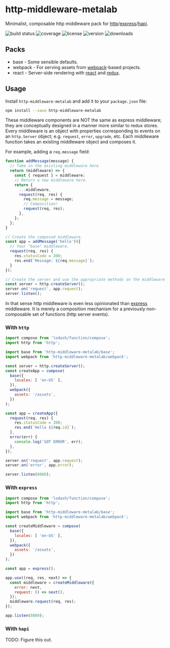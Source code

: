 # http-middleware-metalab

Minimalist, composable http middleware pack for [http]/[express]/[hapi].

![build status](http://img.shields.io/travis/metalabdesign/http-middleware-metalab/master.svg?style=flat)
![coverage](http://img.shields.io/coveralls/metalabdesign/http-middleware-metalab/master.svg?style=flat)
![license](http://img.shields.io/npm/l/http-middleware-metalab.svg?style=flat)
![version](http://img.shields.io/npm/v/http-middleware-metalab.svg?style=flat)
![downloads](http://img.shields.io/npm/dm/http-middleware-metalab.svg?style=flat)

## Packs

 * base - Some sensible defaults.
 * webpack - For serving assets from [webpack]-based projects.
 * react - Server-side rendering with [react] and [redux].

## Usage

Install `http-middleware-metalab` and add it to your `package.json` file:

```sh
npm install --save http-middleware-metalab
```

These middleware components are NOT the same as express middleware; they are conceptually designed in a manner more similar to redux stores. Every middleware is an object with properties corresponding to events on an `http.Server` object; e.g. `request`, `error`, `upgrade`, etc. Each middleware function takes an existing middleware object and composes it.

For example, adding a `req.message` field:

```javascript
function addMessage(message) {
  // Take in the existing middleware here
  return (middleware) => {
    const { request } = middleware;
    // Return a new middleware here.
    return {
      ...middleware,
      request(req, res) {
        req.message = message;
        // Composition!
        request(req, res);
      },
    };
  };
}

// Create the composed middleware.
const app = addMessage('hello')({
  // Your "base" middleware.
  request(req, res) {
    res.statusCode = 200;
    res.end(`Message: ${req.message}`);
  }
});

// Create the server and use the appropriate methods on the middleware object.
const server = http.createServer();
server.on('request', app.request);
server.listen();
```

In that sense http middleware is even less opinionated than [express] middleware. It is merely a composition mechanism for a previously non-composable set of functions (http server events).

### With `http`

```javascript
import compose from 'lodash/function/compose';
import http from 'http';

import base from 'http-middleware-metalab/base';
import webpack from 'http-middleware-metalab/webpack';

const server = http.createServer();
const createApp = compose(
  base({
    locales: [ 'en-US' ],
  }),
  webpack({
    assets: '/assets',
  })
);

const app = createApp({
  request(req, res) {
    res.statusCode = 200;
    res.end(`Hello ${req.id}`);
  },
  error(err) {
    console.log('GOT ERROR', err);
  },
});

server.on('request', app.request);
server.on('error', app.error);

server.listen(8080);
```

### With `express`

```javascript
import compose from 'lodash/function/compose';
import http from 'http';

import base from 'http-middleware-metalab/base';
import webpack from 'http-middleware-metalab/webpack';

const createMiddleware = compose(
  base({
    locales: [ 'en-US' ],
  }),
  webpack({
    assets: '/assets',
  })
);

const app = express();

app.use((req, res, next) => {
  const middleware = createMiddleware({
    error: next,
    request: () => next(),
  });
  middleware.request(req, res);
});

app.listen(8080);
```

### With `hapi`

TODO: Figure this out.

[http]: https://nodejs.org/api/http.html
[hapi]: http://hapijs.com/
[express]: http://expressjs.com/
[react]: https://facebook.github.io/react/
[redux]: https://github.com/rackt/redux
[webpack]: https://webpack.github.io/
